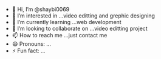 - 👋 Hi, I’m @shaybi0069
- 👀 I’m interested in ...video editting and grephic designing
- 🌱 I’m currently learning ...web development
- 💞️ I’m looking to collaborate on ...video editting project 
- 📫 How to reach me ...just contact me
- 😄 Pronouns: ...
- ⚡ Fun fact: ...

<!---
shaybi0069/shaybi0069 is a ✨ special ✨ repository because its `README.md` (this file) appears on your GitHub profile.
You can click the Preview link to take a look at your changes.
--->
